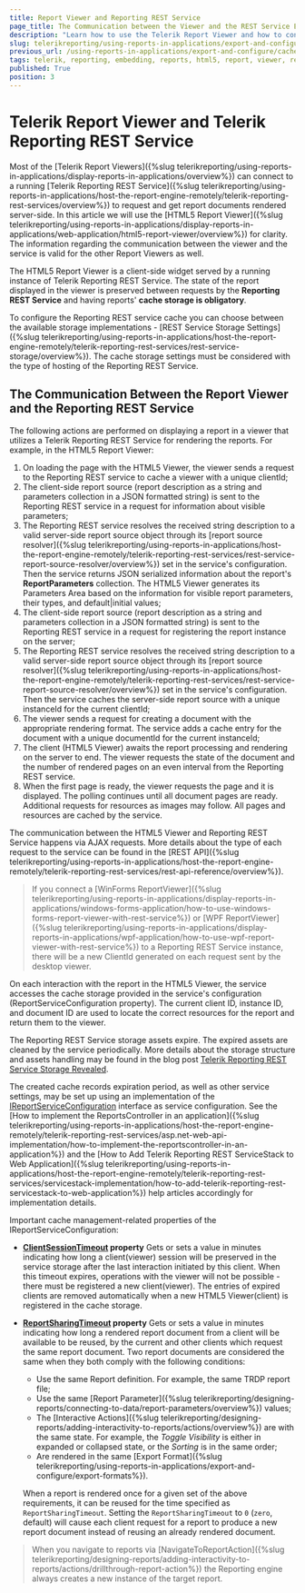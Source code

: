 ```yaml
---
title: Report Viewer and Reporting REST Service
page_title: The Communication between the Viewer and the REST Service Explained
description: "Learn how to use the Telerik Report Viewer and how to configure the Telerik Reporting REST Service so that they can communicate fluently."
slug: telerikreporting/using-reports-in-applications/export-and-configure/cache-management/html5-report-viewer-and-reporting-rest-services
previous_url: /using-reports-in-applications/export-and-configure/cache-management/html5-report-viewer-and-reporting-rest-services, /using-telerik-reporting-in-applications-rest-service-cache-management-overview
tags: telerik, reporting, embedding, reports, html5, report, viewer, reporting, rest, service
published: True
position: 3
---
```


# Telerik Report Viewer and Telerik Reporting REST Service

Most of the [Telerik Report Viewers]({%slug telerikreporting/using-reports-in-applications/display-reports-in-applications/overview%}) can connect to a running [Telerik Reporting REST Service]({%slug telerikreporting/using-reports-in-applications/host-the-report-engine-remotely/telerik-reporting-rest-services/overview%}) to request and get report documents rendered server-side. In this article we will use the [HTML5 Report Viewer]({%slug telerikreporting/using-reports-in-applications/display-reports-in-applications/web-application/html5-report-viewer/overview%}) for clarity. The information regarding the communication between the viewer and the service is valid for the other Report Viewers as well.

The HTML5 Report Viewer is a client-side widget served by a running instance of Telerik Reporting REST Service. The state of the report displayed in the viewer is preserved between requests by the __Reporting REST Service__ and having reports' __cache storage is obligatory__.

To configure the Reporting REST service cache you can choose between the available storage implementations - [REST Service Storage Settings]({%slug telerikreporting/using-reports-in-applications/host-the-report-engine-remotely/telerik-reporting-rest-services/rest-service-storage/overview%}). The cache storage settings must be considered with the type of hosting of the Reporting REST Service.

## The Communication Between the Report Viewer and the Reporting REST Service

The following actions are performed on displaying a report in a viewer that utilizes a Telerik Reporting REST Service for rendering the reports. For example, in the HTML5 Report Viewer:

1. On loading the page with the HTML5 Viewer, the viewer sends a request to the Reporting REST service to cache a viewer with a unique clientId;
1. The client-side report source (report description as a string and parameters collection in a JSON formatted string) is sent to the Reporting REST service in a request for information about visible parameters;
1. The Reporting REST service resolves the received string description to a valid server-side report source object through its [report source resolver]({%slug telerikreporting/using-reports-in-applications/host-the-report-engine-remotely/telerik-reporting-rest-services/rest-service-report-source-resolver/overview%}) set in the service's configuration. Then the service returns JSON serialized information about the report's __ReportParameters__ collection. The HTML5 Viewer generates its Parameters Area based on the information for visible report parameters, their types, and default|initial values;
1. The client-side report source (report description as a string and parameters collection in a JSON formatted string) is sent to the Reporting REST service in a request for registering the report instance on the server;
1. The Reporting REST service resolves the received string description to a valid server-side report source object through its [report source resolver]({%slug telerikreporting/using-reports-in-applications/host-the-report-engine-remotely/telerik-reporting-rest-services/rest-service-report-source-resolver/overview%}) set in the service's configuration. Then the service caches the server-side report source with a unique instanceId for the current clientId;
1. The viewer sends a request for creating a document with the appropriate rendering format. The service adds a cache entry for the document with a unique documentId for the current instanceId;
1. The client (HTML5 Viewer) awaits the report processing and rendering on the server to end. The viewer requests the state of the document and the number of rendered pages on an even interval from the Reporting REST service.
1. When the first page is ready, the viewer requests the page and it is displayed. The polling continues until all document pages are ready. Additional requests for resources as images may follow. All pages and resources are cached by the service.

The communication between the HTML5 Viewer and Reporting REST Service happens via AJAX requests. More details about the type of each request to the service can be found in the [REST API]({%slug telerikreporting/using-reports-in-applications/host-the-report-engine-remotely/telerik-reporting-rest-services/rest-api-reference/overview%}).

> If you connect a [WinForms ReportViewer]({%slug telerikreporting/using-reports-in-applications/display-reports-in-applications/windows-forms-application/how-to-use-windows-forms-report-viewer-with-rest-service%}) or [WPF ReportViewer]({%slug telerikreporting/using-reports-in-applications/display-reports-in-applications/wpf-application/how-to-use-wpf-report-viewer-with-rest-service%}) to a Reporting REST Service instance, there will be a new ClientId generated on each request sent by the desktop viewer.

On each interaction with the report in the HTML5 Viewer, the service accesses the cache storage provided in the service's configuration (ReportServiceConfiguration property). The current client ID, instance ID, and document ID are used to locate the correct resources for the report and return them to the viewer.

The Reporting REST Service storage assets expire. The expired assets are cleaned by the service periodically. More details about the storage structure and assets handling may be found in the blog post [Telerik Reporting REST Service Storage Revealed](https://www.telerik.com/blogs/telerik-reporting-rest-service-storage-revealed).

The created cache records expiration period, as well as other service settings, may be set up using an implementation of the  [IReportServiceConfiguration](/api/Telerik.Reporting.Services.IReportServiceConfiguration) interface as service configuration. See the [How to implement the ReportsController in an application]({%slug telerikreporting/using-reports-in-applications/host-the-report-engine-remotely/telerik-reporting-rest-services/asp.net-web-api-implementation/how-to-implement-the-reportscontroller-in-an-application%}) and the [How to Add Telerik Reporting REST ServiceStack to Web Application]({%slug telerikreporting/using-reports-in-applications/host-the-report-engine-remotely/telerik-reporting-rest-services/servicestack-implementation/how-to-add-telerik-reporting-rest-servicestack-to-web-application%}) help articles accordingly for implementation details.

Important cache management-related properties of the IReportServiceConfiguration:

* __[ClientSessionTimeout](/api/Telerik.Reporting.Services.IReportServiceConfiguration#Telerik_Reporting_Services_IReportServiceConfiguration_ClientSessionTimeout) property__ Gets or sets a value in minutes indicating how long a client(viewer) session will be preserved in the service storage after the last interaction initiated by this client. When this timeout expires, operations with the viewer will not be possible - there must be registered a new client(viewer). The entries of expired clients are removed automatically when a new HTML5 Viewer(client) is registered in the cache storage.
* __[ReportSharingTimeout](/api/Telerik.Reporting.Services.IReportServiceConfiguration#Telerik_Reporting_Services_IReportServiceConfiguration_ReportSharingTimeout) property__ Gets or sets a value in minutes indicating how long a rendered report document from a client will be available to be reused, by the current and other clients which request the same report document. Two report documents are considered the same when they both comply with the following conditions:
	+ Use the same Report definition. For example, the same TRDP report file;
	+ Use the same [Report Parameter]({%slug telerikreporting/designing-reports/connecting-to-data/report-parameters/overview%}) values;
	+ The [Interactive Actions]({%slug telerikreporting/designing-reports/adding-interactivity-to-reports/actions/overview%}) are with the same state. For example, the _Toggle Visibility_ is either in expanded or collapsed state, or the _Sorting_ is in the same order;
	+ Are rendered in the same [Export Format]({%slug telerikreporting/using-reports-in-applications/export-and-configure/export-formats%}).

	When a report is rendered once for a given set of the above requirements, it can be reused for the time specified as `ReportSharingTimeout`. Setting the `ReportSharingTimeout` to `0` (`zero`, default) will cause each client request for a report to produce a new report document instead of reusing an already rendered document.

> When you navigate to reports via [NavigateToReportAction]({%slug telerikreporting/designing-reports/adding-interactivity-to-reports/actions/drillthrough-report-action%}) the Reporting engine always creates a new instance of the target report.
